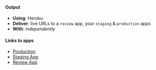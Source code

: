 #### Output
- **Using**: Heroku
- **Deliver**: live URLs to a `review` app, your `staging` & `production` apps
- **With**: *independently*

#### Links to apps
- [Production](https://coforinvetedindex.herokuapp.com/)
- [Staging App](https://appstaging.herokuapp.com/)
- [Review App](https://coforinvetedindex-pr-41.herokuapp.com/)